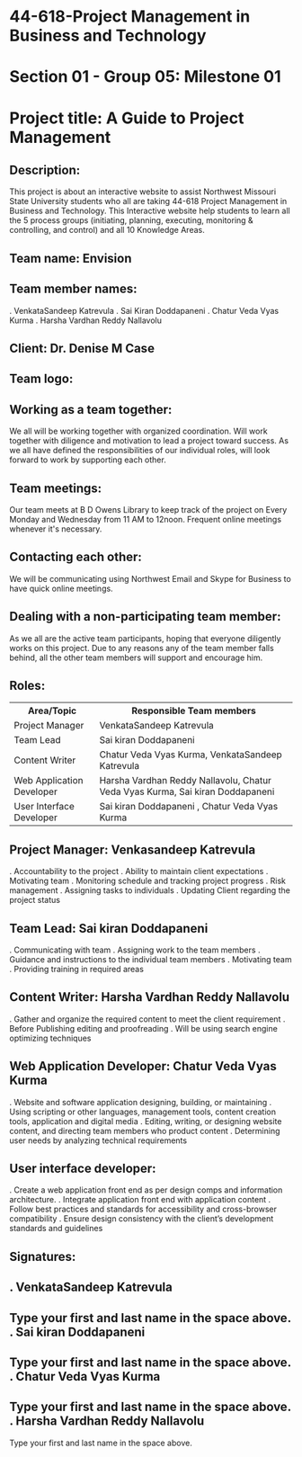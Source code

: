 # 44-618-Project Management in Business and Technology
# Section 01 - Group 05: Milestone 01
# Project title: A Guide to Project Management

## Description:
This project is about an interactive website to assist Northwest Missouri State University students who all are taking 44-618 Project Management in Business and Technology. This Interactive website help students to learn all the 5 process groups (initiating, planning, executing, monitoring & controlling, and control) and all 10 Knowledge Areas. 

## Team name:  Envision 

## Team member names:
. VenkataSandeep Katrevula
. Sai Kiran Doddapaneni
. Chatur Veda Vyas Kurma
. Harsha Vardhan Reddy Nallavolu

## Client: Dr. Denise M Case

## Team logo:


## Working as a team together:
We all will be working together with organized coordination. Will work together with diligence and motivation to lead a project toward success. As we all have defined the responsibilities of our individual roles, will look forward to work by supporting each other. 

## Team meetings:
Our team meets at B D Owens Library to keep track of the project on Every Monday and Wednesday from 11 AM to 12noon. Frequent online meetings whenever it's necessary. 

## Contacting each other: 
We will be communicating using Northwest Email and Skype for Business to have quick online meetings. 

## Dealing with a non-participating team member:
As we all are the active team participants, hoping that everyone diligently works on this project. Due to any reasons any of the team member falls behind, all the other team members will support and encourage him.

## Roles:  
 <table class="table table-dark">
                                      
                          
<tr> 
<th>Area/Topic</th>
<th>Responsible Team members</th>
</tr>
<tr>
<td>Project Manager </td>
<td>VenkataSandeep Katrevula</td>
</tr>
<tr>
<td>Team Lead</td>
<td>Sai kiran Doddapaneni </td>
</tr>
<tr>
<td>Content Writer </td>
<td>Chatur Veda Vyas Kurma, VenkataSandeep Katrevula
</td>
</tr>
<tr>
<td>Web Application Developer</td>
<td>Harsha Vardhan Reddy Nallavolu, Chatur Veda Vyas Kurma, Sai kiran Doddapaneni 
</td>
</tr>
<tr>
<td>User Interface Developer</td>
<td>Sai kiran Doddapaneni , Chatur Veda Vyas Kurma
</td>
</tr>
</table>

## Project Manager:  Venkasandeep Katrevula
. Accountability to the project
. Ability to maintain client expectations
. Motivating team
. Monitoring schedule and tracking project progress
. Risk management
. Assigning tasks to individuals
. Updating Client regarding the project status
## Team Lead: Sai kiran Doddapaneni 
. Communicating with team
. Assigning work to the team members
. Guidance and instructions to the individual team members
. Motivating team
. Providing training in required areas
## Content Writer: Harsha Vardhan Reddy Nallavolu
. Gather and organize the required content to meet the client requirement
. Before Publishing editing and proofreading
. Will be using search engine optimizing techniques
## Web Application Developer: Chatur Veda Vyas Kurma
. Website and software application designing, building, or maintaining
. Using scripting or other languages, management tools, content creation tools, application and digital media
. Editing, writing, or designing website content, and directing team members who product content
. Determining user needs by analyzing technical requirements
## User interface developer:
. Create a web application front end as per design comps and information architecture.
. Integrate application front end with application content
. Follow best practices and standards for accessibility and cross-browser compatibility
. Ensure design consistency with the client’s development standards and guidelines

## Signatures:
. VenkataSandeep Katrevula
--------------------------------------
Type your first and last name in the space above. 
. Sai kiran Doddapaneni
--------------------------------------
Type your first and last name in the space above. 
. Chatur Veda Vyas Kurma
--------------------------------------
Type your first and last name in the space above. 
. Harsha Vardhan Reddy Nallavolu
--------------------------------------
Type your first and last name in the space above. 

